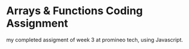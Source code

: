 # Arrays & Functions Coding Assignment
 my completed assigment of week 3 at promineo tech, using Javascript.
